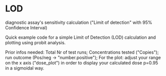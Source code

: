 # LOD
diagnostic assay's sensitivity calculation ("Limit of detection" with 95% Confidence Interval)

Quick example code for a simple Limit of Detection (LOD) calculation and plotting using probit analysis.

Prior infos needed: Total Nr of test runs; Concentrations tested ("Copies"); run outcome (Pos/neg -> "number.positive"); 
For the plot: adjust your range on the x axis ("dose_plot") in order to display your calculated dose p=0.95 in a sigmoidal way. 

